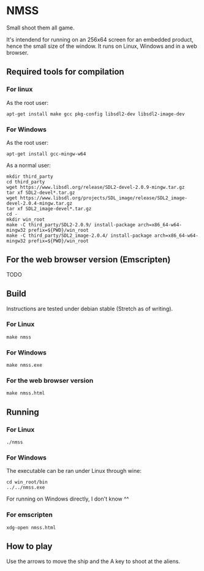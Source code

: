 # NMSS

Small shoot them all game.

It's intendend for running on an 256x64 screen for an embedded product, hence
the small size of the window.
It runs on Linux, Windows and in a web browser.

## Required tools for compilation

### For linux

As the root user:

    apt-get install make gcc pkg-config libsdl2-dev libsdl2-image-dev

### For Windows

As the root user:

    apt-get install gcc-mingw-w64

As a normal user:

    mkdir third_party
    cd third_party
    wget https://www.libsdl.org/release/SDL2-devel-2.0.9-mingw.tar.gz
    tar xf SDL2-devel*.tar.gz
    wget https://www.libsdl.org/projects/SDL_image/release/SDL2_image-devel-2.0.4-mingw.tar.gz
    tar xf SDL2_image-devel*.tar.gz
    cd -
    mkdir win_root
    make -C third_party/SDL2-2.0.9/ install-package arch=x86_64-w64-mingw32 prefix=${PWD}/win_root
    make -C third_party/SDL2_image-2.0.4/ install-package arch=x86_64-w64-mingw32 prefix=${PWD}/win_root

## For the web browser version (Emscripten)

TODO

## Build

Instructions are tested under debian stable (Stretch as of writing).

### For Linux

    make nmss

### For Windows

    make nmss.exe

### For the web browser version

    make nmss.html

## Running

### For Linux

    ./nmss

### For Windows

The executable can be ran under Linux through wine:

    cd win_root/bin
    ../../nmss.exe

For running on Windows directly, I don't know ^^

### For emscripten

    xdg-open nmss.html

## How to play

Use the arrows to move the ship and the A key to shoot at the aliens.


